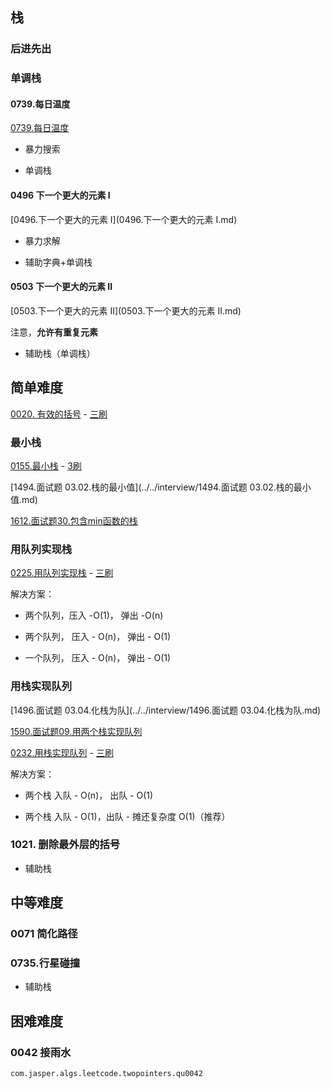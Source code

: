 ## 栈

### 后进先出


### 单调栈

#### 0739.每日温度

[0739.每日温度](0739.每日温度.md)

* 暴力搜索

* 单调栈

#### 0496 下一个更大的元素 I

[0496.下一个更大的元素 I](0496.下一个更大的元素 I.md)

* 暴力求解

* 辅助字典+单调栈

#### 0503 下一个更大的元素 II

[0503.下一个更大的元素 II](0503.下一个更大的元素 II.md)

注意，**允许有重复元素**

* 辅助栈（单调栈）





## 简单难度

[0020. 有效的括号](0020.有效的括号.md) - [三刷](qu0020/solu/Solution.java)

### 最小栈

[0155.最小栈](0155.最小栈.md) - [3刷](qu0155/solu/MinStack.java)

[1494.面试题 03.02.栈的最小值](../../interview/1494.面试题 03.02.栈的最小值.md)

[1612.面试题30.包含min函数的栈](../../sword2offer/1612.面试题30.包含min函数的栈.md)



### 用队列实现栈

[0225.用队列实现栈](0225.用队列实现栈.md) - [三刷](qu0225/solu/MyStack.java)

解决方案：

* 两个队列，压入 -O(1)， 弹出 -O(n)

* 两个队列， 压入 - O(n)， 弹出 - O(1)

* 一个队列， 压入 - O(n)， 弹出 - O(1)

### 用栈实现队列

[1496.面试题 03.04.化栈为队](../../interview/1496.面试题 03.04.化栈为队.md)

[1590.面试题09.用两个栈实现队列](../../interview/1590.面试题09.用两个栈实现队列.md)
  
[0232.用栈实现队列](0232.用栈实现队列.md) - [三刷](qu0232/solu/MyQueue.java)

解决方案：

* 两个栈  入队 - O(n)， 出队 - O(1)

* 两个栈  入队 - O(1)，出队 - 摊还复杂度 O(1)（推荐）


 
### 1021. 删除最外层的括号

* 辅助栈


## 中等难度

### 0071 简化路径

### 0735.行星碰撞

* 辅助栈


## 困难难度

### 0042 接雨水

`com.jasper.algs.leetcode.twopointers.qu0042`
